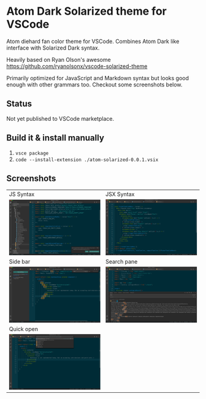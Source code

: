 # Atom Dark Solarized theme for VSCode

Atom diehard fan color theme for VSCode. Combines
Atom Dark like interface with Solarized Dark syntax.

Heavily based on Ryan Olson's awesome https://github.com/ryanolsonx/vscode-solarized-theme

Primarily optimized for JavaScript and Markdown syntax but looks good enough
with other grammars too. Checkout some screenshots below.

## Status
Not yet published to VSCode marketplace.

## Build it & install manually
1. `vsce package`
2. `code --install-extension ./atom-solarized-0.0.1.vsix`

## Screenshots
|  |  |
| ------------- | ------------- |
|  JS Syntax    | JSX Syntax  |
| <img src="https://github.com/dvsekhvalnov/web-static-content/blob/master/atom-solarized/js-syntax.png?raw=true" width="400" alt="JS Syntax" />  | <img src="https://github.com/dvsekhvalnov/web-static-content/blob/master/atom-solarized/jsx-syntax.png?raw=true" width="400" alt="JSX Syntax" /> |
|  Side bar  | Search pane  |
|  <img src="https://github.com/dvsekhvalnov/web-static-content/blob/master/atom-solarized/side-bar.png?raw=true" width="400" alt="Side bar" />  | <img src="https://github.com/dvsekhvalnov/web-static-content/blob/master/atom-solarized/search-pane.png?raw=true" width="400" alt="Search pane" />  |
|  Quick open  | |
| <img src="https://github.com/dvsekhvalnov/web-static-content/blob/master/atom-solarized/quick-open.png?raw=true" width="400" alt="Quick open" /> | |
